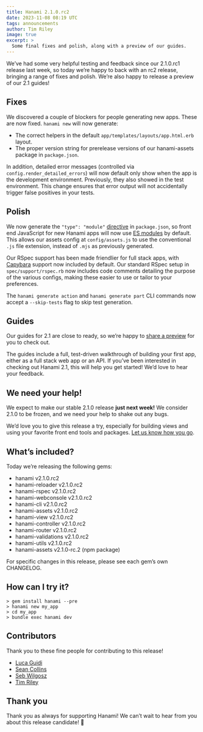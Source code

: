 ```yaml
---
title: Hanami 2.1.0.rc2
date: 2023-11-08 08:19 UTC
tags: announcements
author: Tim Riley
image: true
excerpt: >
  Some final fixes and polish, along with a preview of our guides.
---
```


We’ve had some very helpful testing and feedback since our 2.1.0.rc1 release last week, so today we’re happy to back with an rc2 release, bringing a range of fixes and polish. We’re also happy to release a preview of our 2.1 guides!

## Fixes

We discovered a couple of blockers for people generating new apps. These are now fixed. `hanami new` will now generate:

- The correct helpers in the default `app/templates/layouts/app.html.erb` layout.
- The proper version string for prerelease versions of our hanami-assets package in `package.json`.

In addition, detailed error messages (controlled via `config.render_detailed_errors`) will now default only show when the app is the development environment. Previously, they also showed in the test environment. This change ensures that error output will not accidentally trigger false positives in your tests.

## Polish

We now generate the `"type": "module"` [directive](https://nodejs.org/api/packages.html#type) in  `package.json`, so front end JavaScript for new Hanami apps will now use [ES modules](https://nodejs.org/api/esm.html) by default. This allows our assets config at `config/assets.js` to use the conventional `.js` file extension, instead of `.mjs` as previously generated.

Our RSpec support has been made friendlier for full stack apps, with [Capybara](https://github.com/teamcapybara/capybara) support now included by default. Our standard RSpec setup in `spec/support/rspec.rb` now includes code comments detailing the purpose of the various configs, making these easier to use or tailor to your preferences.

The `hanami generate action` and `hanami generate part` CLI commands now accept a `--skip-tests` flag to skip test generation.

## Guides

Our guides for 2.1 are close to ready, so we’re happy to [share a preview](https://guides.hanamirb.org/v2.1/introduction/getting-started/) for you to check out.

The guides include a full, test-driven walkthrough of building your first app, either as a full stack web app or an API. If you’ve been interested in checking out Hanami 2.1, this will help you get started! We’d love to hear your feedback.

## We need your help!

We expect to make our stable 2.1.0 release **just next week!** We consider 2.1.0 to be frozen, and we need your help to shake out any bugs.

We’d love you to give this release a try, especially for building views and using your favorite front end tools and packages. [Let us know how you go](https://discourse.hanamirb.org).

## What’s included?

Today we’re releasing the following gems:

- hanami v2.1.0.rc2
- hanami-reloader v2.1.0.rc2
- hanami-rspec v2.1.0.rc2
- hanami-webconsole v2.1.0.rc2
- hanami-cli v2.1.0.rc2
- hanami-assets v2.1.0.rc2
- hanami-view v2.1.0.rc2
- hanami-controller v2.1.0.rc2
- hanami-router v2.1.0.rc2
- hanami-validations v2.1.0.rc2
- hanami-utils v2.1.0.rc2
- hanami-assets v2.1.0-rc.2 (npm package)

For specific changes in this release, please see each gem’s own CHANGELOG.

## How can I try it?

```shell
> gem install hanami --pre
> hanami new my_app
> cd my_app
> bundle exec hanami dev
```

## Contributors

Thank you to these fine people for contributing to this release!

- [Luca Guidi](https://github.com/jodosha)
- [Sean Collins](https://github.com/cllns)
- [Seb Wilgosz](https://github.com/swilgosz)
- [Tim Riley](https://github.com/timriley)

## Thank you

Thank you as always for supporting Hanami! We can’t wait to hear from you about this release candidate! 🌸
